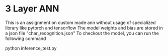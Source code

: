 # 3 Layer ANN
This is an assignment on custom made ann without usage of specialized library like pytorch and tensorflow
The model weights and bias are stored in a json file "char_recognition.json"
To checkout the model, you can run the following command

python inference_test.py <ImageFilename>
